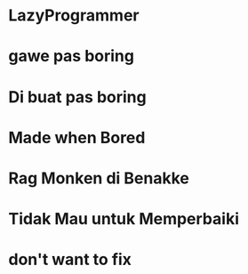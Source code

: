 # LazyProgrammer

# gawe pas boring

# Di buat pas boring

# Made when Bored

# Rag Monken di Benakke

# Tidak Mau untuk Memperbaiki

# don't want to fix



